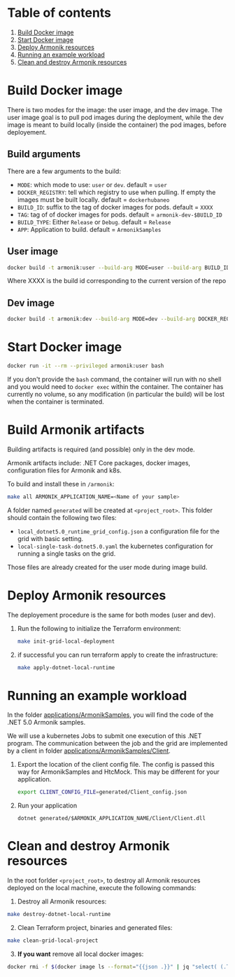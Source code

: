# Table of contents
1. [Build Docker image](#build-docker-image)
2. [Start Docker image](#start-docker-image)
3. [Deploy Armonik resources](#deploy-armonik-resources)
4. [Running an example workload](#running-an-example-workload)
5. [Clean and destroy Armonik resources](#clean-and-destroy-armonik-resources)

# Build Docker image <a name="build-docker-image"></a>

There is two modes for the image: the user image, and the dev image.
The user image goal is to pull pod images during the deployment, while the dev image is meant to build locally (inside the container) the pod images, before deployement.

## Build arguments

There are a few arguments to the build:
- `MODE`: which mode to use: `user` or `dev`. default = `user`
- `DOCKER_REGISTRY`: tell which registry to use when pulling. If empty the images must be built locally. default = `dockerhubaneo`
- `BUILD_ID`: suffix to the tag of docker images for pods. default = `XXXX`
- `TAG`: tag of of docker images for pods. default = `armonik-dev-$BUILD_ID`
- `BUILD_TYPE`: Either `Release` or `Debug`. default = `Release`
- `APP`: Application to build. default = `ArmonikSamples`

## User image

```bash
docker build -t armonik:user --build-arg MODE=user --build-arg BUILD_ID=XXXX .
```

Where XXXX is the build id corresponding to the current version of the repo


## Dev image

```bash
docker build -t armonik:dev --build-arg MODE=dev --build-arg DOCKER_REGISTRY= .
```

# Start Docker image <a name="start-docker-image"></a>

```bash
docker run -it --rm --privileged armonik:user bash
```

If you don't provide the `bash` command, the container will run with no shell and you would need to `docker exec` within the container.
The container has currently no volume, so any modification (in particular the build) will be lost when the container is terminated.

# Build Armonik artifacts <a name="build-armonik-artifacts"></a>

Building artifacts is required (and possible) only in the dev mode.

Armonik artifacts include: .NET Core packages, docker images, configuration files for Armonik and k8s.

To build and install these in `/armonik`:
```bash
make all ARMONIK_APPLICATION_NAME=<Name of your sample>
```

A folder named `generated` will be created at `<project_root>`. This folder should contain the following
two files:
 * `local_dotnet5.0_runtime_grid_config.json` a configuration file for the grid with basic setting.
 * `local-single-task-dotnet5.0.yaml` the kubernetes configuration for running a single tasks on the grid.


Those files are already created for the user mode during image build.

# Deploy Armonik resources <a name="deploy-armonik-resources"></a>

The deployement procedure is the same for both modes (user and dev).

1. Run the following to initialize the Terraform environment:
   ```bash
   make init-grid-local-deployment
   ```

2. if successful you can run terraform apply to create the infrastructure:
   ```bash
   make apply-dotnet-local-runtime
   ```

# Running an example workload <a name="running-an-example-workload"></a>
In the folder [applications/ArmonikSamples](./applications/ArmonikSamples), you will find the code of the .NET 5.0
Armonik samples.

We will use a kubernetes Jobs to submit one execution of this .NET program. The communication between the job and the
grid are implemented by a client in folder [applications/ArmonikSamples/Client](./applications/ArmonikSamples/Client).

1. Export the location of the client config file. The config is passed this way for ArmonikSamples and HtcMock. This may be different for your application.
   ```bash
   export CLIENT_CONFIG_FILE=generated/Client_config.json
   ```

2. Run your application
   ```
   dotnet generated/$ARMONIK_APPLICATION_NAME/Client/Client.dll
   ```

# Clean and destroy Armonik resources <a name="clean-and-destroy-armonik-resources"></a>
In the root forlder `<project_root>`, to destroy all Armonik resources deployed on the local machine, execute the following commands:

1. Destroy all Armonik resources:
```bash
make destroy-dotnet-local-runtime
```

2. Clean Terraform project, binaries and generated files:
```bash
make clean-grid-local-project
```

3. **If you want** remove all local docker images:
```bash
docker rmi -f $(docker image ls --format="{{json .}}" | jq "select( (.Tag==\"$ARMONIK_TAG\") ) .ID" | tr -d \")
```

